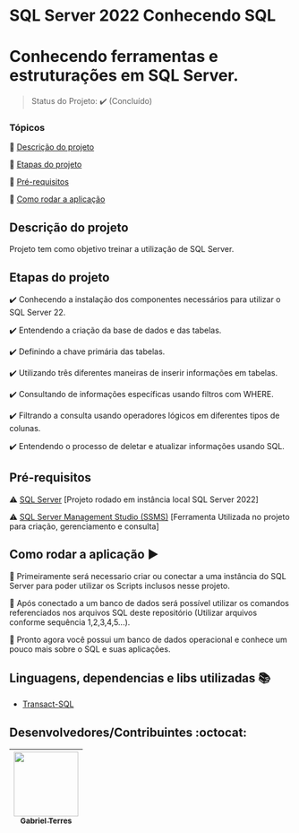 # SQL Server 2022 Conhecendo SQL
<h1>Conhecendo ferramentas e estruturações em SQL Server.</h1> 

> Status do Projeto: :heavy_check_mark: (Concluído)

### Tópicos 

:small_blue_diamond: [Descrição do projeto](#descrição-do-projeto)

:small_blue_diamond: [Etapas do projeto](#etapas-do-projeto)

:small_blue_diamond: [Pré-requisitos](#pré-requisitos)

:small_blue_diamond: [Como rodar a aplicação](#como-rodar-a-aplicação-arrow_forward)

## Descrição do projeto 

<p align="justify">
  Projeto tem como objetivo treinar a utilização de SQL Server.
</p>

## Etapas do projeto

:heavy_check_mark: Conhecendo a instalação dos componentes necessários para utilizar o SQL Server 22.

:heavy_check_mark: Entendendo a criação da base de dados e das tabelas.

:heavy_check_mark: Definindo a chave primária das tabelas.

:heavy_check_mark: Utilizando três diferentes maneiras de inserir informações em tabelas.

:heavy_check_mark: Consultando de informações específicas usando filtros com WHERE.

:heavy_check_mark: Filtrando a consulta usando operadores lógicos em diferentes tipos de colunas.

:heavy_check_mark: Entendendo o processo de deletar e atualizar informações usando SQL.

## Pré-requisitos

:warning: [SQL Server](https://www.microsoft.com/pt-br/sql-server/sql-server-downloads) [Projeto rodado em instância local SQL Server 2022]

:warning: [SQL Server Management Studio (SSMS)](https://learn.microsoft.com/pt-br/sql/ssms/download-sql-server-management-studio-ssms?view=sql-server-ver16) [Ferramenta Utilizada no projeto para criação, gerenciamento e consulta]

## Como rodar a aplicação :arrow_forward:

🥉 Primeiramente será necessario criar ou conectar a uma instância do SQL Server para poder utilizar os Scripts inclusos nesse projeto.

🥈 Após conectado a um banco de dados será possível utilizar os comandos referenciados nos arquivos SQL deste repositório (Utilizar arquivos conforme sequência 1,2,3,4,5...).

🥇 Pronto agora você possui um banco de dados operacional e conhece um pouco mais sobre o SQL e suas aplicações.


## Linguagens, dependencias e libs utilizadas :books:

- [Transact-SQL](https://learn.microsoft.com/pt-br/sql/t-sql/language-reference?view=sql-server-ver16)

## Desenvolvedores/Contribuintes :octocat:

| [<img src="https://github.com/GabrielTB1.png" width=115><br><sub>Gabriel Terres</sub>](https://github.com/GabrielTB1) |
| :---:
